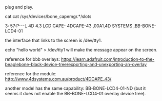 plug and play.

cat cat /sys/devices/bone_capemgr.*/slots

 3: 57:P---L 4D 4.3 LCD CAPE- 4DCAPE-43      ,00A1,4D SYSTEMS      ,BB-BONE-LCD4-01

the interface that links to the screen is /dev/tty1.

echo "hello world" > /dev/tty1  will make the message appear on the screen.

reference for bbb overlays: https://learn.adafruit.com/introduction-to-the-beaglebone-black-device-tree/exporting-and-unexporting-an-overlay

reference for the module: http://www.4dsystems.com.au/product/4DCAPE_43/

another model has the same capability: BB-BONE-LCD4-01-ND (but it seems it does not enable the BB-BONE-LCD4-01 overlay device tree).
